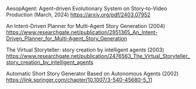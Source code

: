 AesopAgent: Agent-driven Evolutionary System on Story-to-Video Production (March, 2024)
https://arxiv.org/pdf/2403.07952


An Intent-Driven Planner for Multi-Agent Story Generation (2004)
https://www.researchgate.net/publication/2951365_An_Intent-Driven_Planner_for_Multi-Agent_Story_Generation


The Virtual Storyteller: story creation by intelligent agents (2003)
https://www.researchgate.net/publication/2476563_The_Virtual_Storyteller_story_creation_by_intelligent_agents


Automatic Short Story Generator Based on Autonomous Agents (2002)
https://link.springer.com/chapter/10.1007/3-540-45680-5_11
